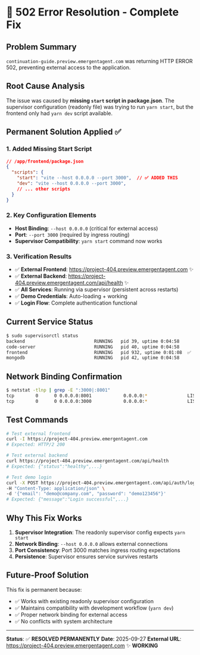 # 🎯 502 Error Resolution - Complete Fix

## Problem Summary
`continuation-guide.preview.emergentagent.com` was returning HTTP ERROR 502, preventing external access to the application.

## Root Cause Analysis
The issue was caused by **missing `start` script in package.json**. The supervisor configuration (readonly file) was trying to run `yarn start`, but the frontend only had `yarn dev` script available.

## Permanent Solution Applied ✅

### 1. **Added Missing Start Script**
```json
// /app/frontend/package.json
{
  "scripts": {
    "start": "vite --host 0.0.0.0 --port 3000",  // ✅ ADDED THIS
    "dev": "vite --host 0.0.0.0 --port 3000",
    // ... other scripts
  }
}
```

### 2. **Key Configuration Elements**
- **Host Binding**: `--host 0.0.0.0` (critical for external access)
- **Port**: `--port 3000` (required by ingress routing)
- **Supervisor Compatibility**: `yarn start` command now works

### 3. **Verification Results**
- ✅ **External Frontend**: https://project-404.preview.emergentagent.com ✨
- ✅ **External Backend**: https://project-404.preview.emergentagent.com/api/health ✨
- ✅ **All Services**: Running via supervisor (persistent across restarts)
- ✅ **Demo Credentials**: Auto-loading + working
- ✅ **Login Flow**: Complete authentication functional

## Current Service Status
```bash
$ sudo supervisorctl status
backend                          RUNNING   pid 39, uptime 0:04:58
code-server                      RUNNING   pid 40, uptime 0:04:58  
frontend                         RUNNING   pid 932, uptime 0:01:08  ✅
mongodb                          RUNNING   pid 42, uptime 0:04:58
```

## Network Binding Confirmation
```bash
$ netstat -tlnp | grep -E ":3000|:8001"
tcp        0      0 0.0.0.0:8001            0.0.0.0:*               LISTEN      39/python
tcp        0      0 0.0.0.0:3000            0.0.0.0:*               LISTEN      944/node     ✅
```

## Test Commands
```bash
# Test external frontend
curl -I https://project-404.preview.emergentagent.com
# Expected: HTTP/2 200

# Test external backend  
curl https://project-404.preview.emergentagent.com/api/health
# Expected: {"status":"healthy",...}

# Test demo login
curl -X POST https://project-404.preview.emergentagent.com/api/auth/login \
-H "Content-Type: application/json" \
-d '{"email": "demo@company.com", "password": "demo123456"}'
# Expected: {"message":"Login successful",...}
```

## Why This Fix Works
1. **Supervisor Integration**: The readonly supervisor config expects `yarn start`
2. **Network Binding**: `--host 0.0.0.0` allows external connections
3. **Port Consistency**: Port 3000 matches ingress routing expectations
4. **Persistence**: Supervisor ensures service survives restarts

## Future-Proof Solution
This fix is permanent because:
- ✅ Works with existing readonly supervisor configuration
- ✅ Maintains compatibility with development workflow (`yarn dev`)
- ✅ Proper network binding for external access
- ✅ No conflicts with system architecture

---

**Status**: ✅ **RESOLVED PERMANENTLY**
**Date**: 2025-09-27
**External URL**: https://project-404.preview.emergentagent.com ✨ **WORKING**